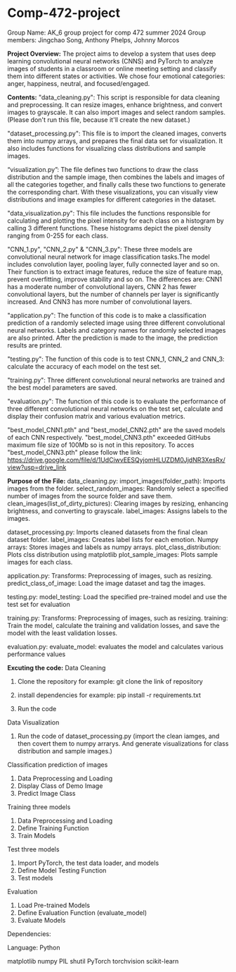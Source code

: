 # Comp-472-project 
Group Name: AK_6
group project for comp 472 summer 2024
Group members: Jingchao Song, Anthony Phelps, Johnny Morcos

**Project Overview:**
The project aims to develop a system that uses deep learning convolutional neural networks (CNNS) and PyTorch to analyze images of students in a classroom or online meeting setting and classify them into different states or activities. We chose four emotional categories: anger, happiness, neutral, and focused/engaged.

**Contents:**
"data_cleaning.py": This script is responsible for data cleaning and preprocessing. It can resize images, enhance brightness, and convert images to grayscale. It can also import images and select random samples. (Please don't run this file, because it'll create the new dataset.)

"dataset_processing.py": This file is to import the cleaned images, converts them into numpy arrays, and prepares the final data set for visualization. It also includes functions for visualizing class distributions and sample images.

“visualization.py”: The file defines two functions to draw the class distribution and the sample image, then combines the labels and images of all the categories together, and finally calls these two functions to generate the corresponding chart. With these visualizations, you can visually view distributions and image examples for different categories in the dataset.

"data_visualization.py": This file includes the functions responsible for calculating and plotting the pixel intensity for each class on a histogram by calling 3 different functions. These histograms depict the pixel density ranging from 0-255 for each class.

"CNN_1.py", "CNN_2.py" & "CNN_3.py": These three models are convolutional neural network for image classification tasks.The model includes convolution layer, pooling layer, fully connected layer and so on. Their function is to extract image features, reduce the size of feature map, prevent overfitting, improve stability and so on. The differences are: CNN1 has a moderate number of convolutional layers, CNN 2 has fewer convolutional layers, but the number of channels per layer is significantly increased. And CNN3 has more number of convolutional layers. 

"application.py": The function of this code is to make a classification prediction of a randomly selected image using three different convolutional neural networks. Labels and category names for randomly selected images are also printed. After the prediction is made to the image, the prediction results are printed.

"testing.py": The function of this code is to test CNN_1, CNN_2 and CNN_3: calculate the accuracy of each model on the test set. 

"training.py": Three different convolutional neural networks are trained and the best model parameters are saved.

"evaluation.py": The function of this code is to evaluate the performance of three different convolutional neural networks on the test set, calculate and display their confusion matrix and various evaluation metrics.

"best_model_CNN1.pth" and "best_model_CNN2.pth" are the saved models of each CNN respectively. "best_model_CNN3.pth" exceeded GitHubs maximum file size of 100Mb so is not in this repository. To acces "best_model_CNN3.pth" please follow the link: https://drive.google.com/file/d/1UdCiwvEESQyjomHLUZDM0JjdNR3XesRx/view?usp=drive_link

**Purpose of the File:**
data_cleaning.py: 
import_images(folder_path): Imports images from the folder.
select_random_images: Randomly select a specified number of images from the source folder and save them.
clean_images(list_of_dirty_pictures): Clearing images by resizing, enhancing brightness, and converting to grayscale.
label_images: Assigns labels to the images.

dataset_processing.py:
Imports cleaned datasets from the final clean dataset folder.
label_images: Creates label lists for each emotion.
Numpy arrays: Stores images and labels as numpy arrays.
plot_class_distribution: Plots clss distribution using matplotlib
plot_sample_images: Plots sample images for each class.

application.py:
Transforms: Preprocessing of images, such as resizing. 
predict_class_of_image: Load the image dataset and tag the images.

testing.py:
model_testing: Load the specified pre-trained model and use the test set for evaluation

training.py:
Transforms: Preprocessing of images, such as resizing. 
training: Train the model, calculate the training and validation losses, 
and save the model with the least validation losses.

evaluation.py: 
evaluate_model: evaluates the model and calculates various performance values


**Excuting the code:**
Data Cleaning
1. Clone the repository
for example: git clone the link of repository

2. install dependencies
for example: pip install -r requirements.txt

3. Run the code

Data Visualization
1. Run the code of dataset_processing.py
   (import the clean iamges, and then covert them to numpy arrarys. And generate visualizations for class distribution and sample images.)

Classification prediction of images
1. Data Preprocessing and Loading
2. Display Class of Demo Image
3. Predict Image Class

Training three models
1. Data Preprocessing and Loading
2. Define Training Function
3. Train Models

Test three models
1. Import PyTorch, the test data loader, and models
2. Define Model Testing Function
3. Test models

Evaluation
1. Load Pre-trained Models
2. Define Evaluation Function (evaluate_model)
3. Evaluate Models

Dependencies:

Language: Python

matplotlib
numpy
PIL
shutil
PyTorch
torchvision
scikit-learn
